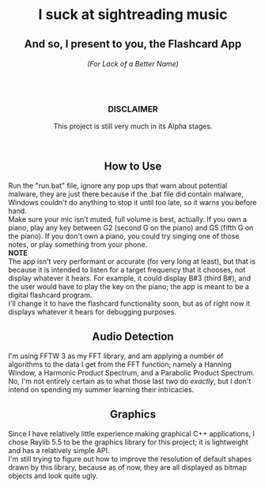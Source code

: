 <h1 align="center">I suck at sightreading music</h1>
<h2 align="center">And so, I present to you, the Flashcard App</h2>
<h6 align="center">(For Lack of a Better Name)</h6>

</br>
<h3 align="center"><b>DISCLAIMER</b></h3>
<p align="center">This project is still very much in its Alpha stages.</p></br>

<h2 align="center">How to Use</h2>
Run the "run.bat" file, ignore any pop ups that warn about potential malware, they are just there because if the .bat file did contain malware, Windows couldn't do anything to stop it until too late, so it warns you before hand.</br>
Make sure your mic isn't muted, full volume is best, actually. If you own a piano, play any key between G2 (second G on the piano) and G5 (fifth G on the piano). If you don't own a piano, you could try singing one of those notes, or play something from your phone.</br>
<b>NOTE</b></br>
The app isn't very performant or accurate (for very long at least), but that is because it is intended to listen for a target frequency that it chooses, not display whatever it hears. For example, it could display B#3 (third B#), and the user would have to play the key on the piano; the app is meant to be a digital flashcard program.</br>
I'll change it to have the flashcard functionality soon, but as of right now it displays whatever it hears for debugging purposes.</br>

<h2 align="center">Audio Detection</h2>
I'm using FFTW 3 as my FFT library, and am applying a number of algorithms to the data I get from the FFT function; namely a Hanning Window, a Harmonic Product Spectrum, and a Parabolic Product Spectrum.</br>
No, I'm not entirely certain as to what those last two do <i>exactly</i>, but I don't intend on spending my summer learning their intricacies.

<h2 align="center">Graphics</h2>
Since I have relatively little experience making graphical C++ applications, I chose Raylib 5.5 to be the graphics library for this project; it is lightweight and has a relatively simple API.</br>
I'm still trying to figure out how to improve the resolution of default shapes drawn by this library, because as of now, they are all displayed as bitmap objects and look quite ugly.